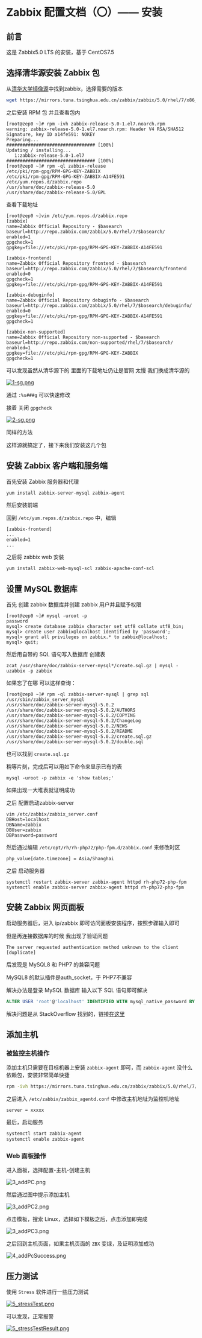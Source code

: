 # Zabbix 配置文档（〇）—— 安装


## 前言

这是 Zabbix5.0 LTS 的安装，基于 CentOS7.5

## 选择清华源安装 Zabbix 包

从[清华大学镜像源](https://mirrors.tuna.tsinghua.edu.cn/)中找到zabbix，选择需要的版本

```bash
wget https://mirrors.tuna.tsinghua.edu.cn/zabbix/zabbix/5.0/rhel/7/x86_64/zabbix-release-5.0-1.el7.noarch.rpm
```

之后安装 RPM 包 并且查看包内

```shell
[root@zep0 ~]# rpm -ivh zabbix-release-5.0-1.el7.noarch.rpm
warning: zabbix-release-5.0-1.el7.noarch.rpm: Header V4 RSA/SHA512 Signature, key ID a14fe591: NOKEY
Preparing...                          ################################# [100%]
Updating / installing...
   1:zabbix-release-5.0-1.el7         ################################# [100%]
[root@zep0 ~]# rpm -ql zabbix-release
/etc/pki/rpm-gpg/RPM-GPG-KEY-ZABBIX
/etc/pki/rpm-gpg/RPM-GPG-KEY-ZABBIX-A14FE591
/etc/yum.repos.d/zabbix.repo
/usr/share/doc/zabbix-release-5.0
/usr/share/doc/zabbix-release-5.0/GPL
```

查看下载地址

```shell
[root@zep0 ~]vim /etc/yum.repos.d/zabbix.repo
[zabbix]
name=Zabbix Official Repository - $basearch
baseurl=http://repo.zabbix.com/zabbix/5.0/rhel/7/$basearch/
enabled=1
gpgcheck=1
gpgkey=file:///etc/pki/rpm-gpg/RPM-GPG-KEY-ZABBIX-A14FE591

[zabbix-frontend]
name=Zabbix Official Repository frontend - $basearch
baseurl=http://repo.zabbix.com/zabbix/5.0/rhel/7/$basearch/frontend
enabled=0
gpgcheck=1
gpgkey=file:///etc/pki/rpm-gpg/RPM-GPG-KEY-ZABBIX-A14FE591

[zabbix-debuginfo]
name=Zabbix Official Repository debuginfo - $basearch
baseurl=http://repo.zabbix.com/zabbix/5.0/rhel/7/$basearch/debuginfo/
enabled=0
gpgkey=file:///etc/pki/rpm-gpg/RPM-GPG-KEY-ZABBIX-A14FE591
gpgcheck=1

[zabbix-non-supported]
name=Zabbix Official Repository non-supported - $basearch
baseurl=http://repo.zabbix.com/non-supported/rhel/7/$basearch/
enabled=1
gpgkey=file:///etc/pki/rpm-gpg/RPM-GPG-KEY-ZABBIX
gpgcheck=1
```

可以发现虽然从清华源下的 里面的下载地址仍让是官网 太慢 我们换成清华源的

[![1-sg.png](https://img.zephyrl.co/images/2020/08/05/1-sg.png)](https://img.zephyrl.co/image/yVU3)

通过 `:%s###g` 可以快速修改

接着 关闭 `gpgcheck`

[![2-sg.png](https://img.zephyrl.co/images/2020/08/05/2-sg.png)](https://img.zephyrl.co/image/ydE4)

同样的方法

这样源就搞定了，接下来我们安装这几个包

## 安装 Zabbix 客户端和服务端

首先安装 Zabbix 服务器和代理

```bash
yum install zabbix-server-mysql zabbix-agent
```

然后安装前端

回到 `/etc/yum.repos.d/zabbix.repo` 中，编辑

```vim
[zabbix-frontend]
...
enabled=1
...
```

之后将 zabbix web 安装

```sh
yum install zabbix-web-mysql-scl zabbix-apache-conf-scl
```

## 设置 MySQL 数据库

首先 创建 zabbix 数据库并创建 zabbix 用户并且赋予权限

```shell
[root@zep0 ~]# mysql -uroot -p
password
mysql> create database zabbix character set utf8 collate utf8_bin;
mysql> create user zabbix@localhost identified by 'password';
mysql> grant all privileges on zabbix.* to zabbix@localhost;
mysql> quit;
```

然后用自带的 SQL 语句写入数据库 创建表

```shell
zcat /usr/share/doc/zabbix-server-mysql*/create.sql.gz | mysql -uzabbix -p zabbix
```

如果忘了在哪 可以这样查询：

```shell
[root@zep0 ~]# rpm -ql zabbix-server-mysql | grep sql
/usr/sbin/zabbix_server_mysql
/usr/share/doc/zabbix-server-mysql-5.0.2
/usr/share/doc/zabbix-server-mysql-5.0.2/AUTHORS
/usr/share/doc/zabbix-server-mysql-5.0.2/COPYING
/usr/share/doc/zabbix-server-mysql-5.0.2/ChangeLog
/usr/share/doc/zabbix-server-mysql-5.0.2/NEWS
/usr/share/doc/zabbix-server-mysql-5.0.2/README
/usr/share/doc/zabbix-server-mysql-5.0.2/create.sql.gz
/usr/share/doc/zabbix-server-mysql-5.0.2/double.sql
```

也可以找到 `create.sql.gz`

稍等片刻，完成后可以用如下命令来显示已有的表

```shell
mysql -uroot -p zabbix -e 'show tables;'
```

如果出现一大堆表就证明成功

之后 配置启动zabbix-server

```shell
vim /etc/zabbix/zabbix_server.conf
DBHost=localhost
DBName=zabbix
DBUser=zabbix
DBPassword=password
```

然后通过编辑 `/etc/opt/rh/rh-php72/php-fpm.d/zabbix.conf` 来修改时区

```shell
php_value[date.timezone] = Asia/Shanghai
```

之后 启动服务器

```shell
systemctl restart zabbix-server zabbix-agent httpd rh-php72-php-fpm
systemctl enable zabbix-server zabbix-agent httpd rh-php72-php-fpm
```

## 安装 Zabbix 网页面板

启动服务器后，进入 ip/zabbix 即可访问面板安装程序，按照步骤输入即可

但是再连接数据库的时候 我出现了验证问题

```shell
The server requested authentication method unknown to the client [duplicate]
```

后发现是 MySQL8 和 PHP7 的兼容问题

MySQL8 的默认插件是auth_socket，于 PHP7不兼容

解决办法是登录 MySQL 数据库 输入以下 SQL 语句即可解决

```sql
ALTER USER 'root'@'localhost' IDENTIFIED WITH mysql_native_password BY 'password';
```

解决问题是从 StackOverflow 找到的，链接[在这里](https://stackoverflow.com/questions/52364415/php-with-mysql-8-0-error-the-server-requested-authentication-method-unknown-to)

## 添加主机

### 被监控主机操作

添加主机只需要在目标机器上安装 `zabbix-agent` 即可，而 `zabbix-agent` 没什么依赖包，安装非常简单快捷

```bash
rpm -ivh https://mirrors.tuna.tsinghua.edu.cn/zabbix/zabbix/5.0/rhel/7/x86_64/zabbix-agent-5.0.1-1.el7.x86_64.rpm
```

之后进入 `/etc/zabbix/zabbix_agentd.conf` 中修改主机地址为监控机地址

```shell
server = xxxxx
```

最后，启动服务

```bash
systemctl start zabbix-agent
systemctl enable zabbix-agent
```

### Web 面板操作

进入面板，选择配置-主机-创建主机

![3_addPC.png](https://img.zephyrl.co/images/2020/08/05/3_addPC.png)

然后通过图中提示添加主机

![3_addPC2.png](https://img.zephyrl.co/images/2020/08/05/3_addPC2.png)

点击模板，搜索 Linux，选择如下模板之后，点击添加即完成

![3_addPC3.png](https://img.zephyrl.co/images/2020/08/05/3_addPC3.png)

之后回到主机页面，如果主机页面的 `ZBX` 变绿，及证明添加成功

![4_addPcSuccess.png](https://img.zephyrl.co/images/2020/08/05/4_addPcSuccess.png)

## 压力测试

使用 `Stress` 软件进行一些压力测试

[![5_stressTest.png](https://img.zephyrl.co/images/2020/08/05/5_stressTest.png)](https://img.zephyrl.co/image/yCqO)

可以发现，正常报警

[![5_stressTestResult.png](https://img.zephyrl.co/images/2020/08/05/5_stressTestResult.png)](https://img.zephyrl.co/image/ysWI)

